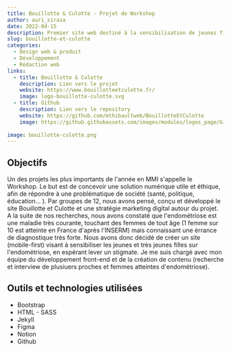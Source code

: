 ```yaml
---
title: Bouillotte & Culotte - Projet de Workshop
author: auri_siraza
date: 2022-04-15
description: Premier site web destiné à la sensibilisation de jeunes filles de 9 à 16 ans sur l'endométriose.
slug: bouillotte-et-culotte
categories:
  - Design web & produit
  - Développement
  - Rédaction web
links:
  - title: Bouillotte & Culotte
    description: Lien vers le projet
    website: https://www.bouillotteetculotte.fr/
    image: logo-bouillotte-culotte.svg
  - title: Github
    description: Lien vers le repository
    website: https://github.com/mthibaultweb/BouillotteEtCulotte
    image: https://github.githubassets.com/images/modules/logos_page/GitHub-Mark.png
                    
image: bouillotte-culotte.png
---
```


## Objectifs

Un des projets les plus importants de l'année en MMI s'appelle le Workshop. Le but est de concevoir une solution numérique utile et éthique, afin de répondre à une problématique de société (santé, politique, éducation... ). Par groupes de 12, nous avons pensé, conçu et développé le site Bouillotte et Culotte et une stratégie marketing digital autour du projet. A la suite de nos recherches, nous avons constaté que l'endométriose est une maladie très courante, touchant des femmes de tout âge (1 femme sur 10 est atteinte en France d'après l'INSERM) mais connaissant une érrance de diagnostique très forte. Nous avons donc décidé de créer un site (mobile-first) visant à sensibiliser les jeunes et très jeunes filles sur l'endométriose, en espérant lever un stigmate. Je me suis chargé avec mon équipe du développement front-end et de la création de contenu (recherche et interview de plusiuers proches et femmes atteintes d'endométriose).

## Outils et technologies utilisées

* Bootstrap
* HTML - SASS
* Jekyll
* Figma
* Notion
* Github